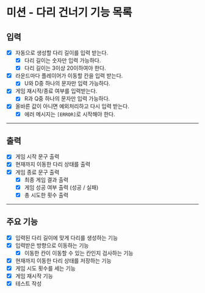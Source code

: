 # 미션 - 다리 건너기 기능 목록

## 입력

- [x] 자동으로 생성할 다리 길이를 입력 받는다.
    - [x] 다리 길이는 숫자만 입력 가능하다.
    - [x] 다리 길이는 3이상 20이하여야 한다.
- [x] 라운드마다 플레이어가 이동할 칸을 입력 받는다.
    - [x] U와 D중 하나의 문자만 입력 가능하다.
- [x] 게임 재시작/종료 여부를 입력받는다.
    - [x] R과 Q중 하나의 문자만 입력 가능하다.
- [x] 올바른 값이 아니면 예외처리하고 다시 입력 받는다.
    - [x] 에러 메시지는 `[ERROR]`로 시작해야 한다.

---

## 출력

- [x] 게임 시작 문구 출력
- [x] 현재까지 이동한 다리 상태를 출력
- [x] 게임 종료 문구 출력
    - [x] 최종 게임 결과 출력
    - [x] 게임 성공 여부 출력 (성공 / 실패)
    - [x] 총 시도한 횟수 출력

---

## 주요 기능

- [x] 입력된 다리 길이에 맞게 다리를 생성하는 기능
- [x] 입력받은 방향으로 이동하는 기능
    - [x] 이동한 칸이 이동할 수 있는 칸인지 검사하는 기능
- [x] 현재까지 이동한 다리 상태를 저장하는 기능
- [x] 게임 시도 횟수를 세는 기능
- [x] 게임 재시작 기능
- [x] 테스트 작성
